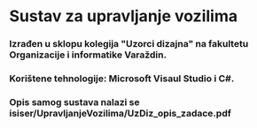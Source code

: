 # Sustav za upravljanje vozilima 

### Izrađen u sklopu kolegija "Uzorci dizajna" na fakultetu Organizacije i informatike Varaždin.
### Korištene tehnologije: Microsoft Visaul Studio i C#. 

### Opis samog sustava nalazi se **isiser/UpravljanjeVozilima/UzDiz_opis_zadace.pdf**
